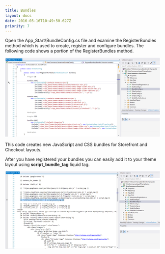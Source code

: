 ```yaml
---
title: Bundles
layout: docs
date: 2016-05-16T10:49:50.627Z
priority: 7
---
```

Open the App_Start\BundleConfig.cs file and examine the RegisterBundles method which is used to create, register and configure bundles. The following code shows a portion of the RegisterBundles method.

![](../../../assets/images/docs/budnles1.png)

This code creates new JavaScript and CSS bundles for Storefront and Checkout layouts.

After you have registered your bundles you can easily add it to your theme layout using **script_bundle_tag** liquid tag.

![](../../../assets/images/docs/bundles2.png)
